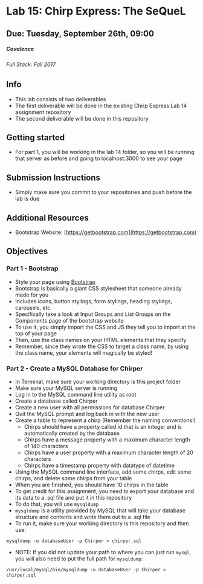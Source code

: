 # Lab 15: Chirp Express: The SeQueL
## Due: Tuesday, September 26th, 09:00
##### Covalence 
###### Full Stack: Fall 2017

## Info
* This lab consists of two deliverables
* The first deliverable will be done in the existing Chirp Express Lab 14 assignment repository
* The second deliverable will be done in this repository

## Getting started
* For part 1, you will be working in the lab 14 folder, so you will be running that server as before and going to localhost:3000 to see your page

## Submission Instructions
* Simply make sure you commit to your repositories and push before the lab is due

## Additional Resources
* Bootstrap Website: [https://getbootstrap.com](https://getbootstrap.com)

## Objectives
### Part 1 - Bootstrap
* Style your page using [Bootstrap](https://getbootstrap.com)
* Bootstrap is basically a giant CSS stylesheet that someone already made for you
* Includes icons, button stylings, form stylings, heading stylings, carousels, etc
* Specifically take a look at Input Groups and List Groups on the Components page of the bootstrap website
* To use it, you simply import the CSS and JS they tell you to import at the top of your page
* Then, use the class names on your HTML elements that they specify
* Remember, since they wrote the CSS to target a class name, by using the class name, your elements will magically be styled!

### Part 2 - Create a MySQL Database for Chirper
* In Terminal, make sure your working directory is this project folder
* Make sure your MySQL server is running
* Log in to the MySQL command line utility as root
* Create a database called Chirper
* Create a new user with all permissions for database Chirper
* Quit the MySQL prompt and log back in with the new user
* Create a table to represent a chirp (Remember the naming conventions!)
    * Chirps should have a property called id that is an integer and is automatically created by the database
    * Chirps have a message property with a maximum character length of 140 characters
    * Chirps have a user property with a maximum character length of 20 characters
    * Chirps have a timestamp property with datatype of datetime
* Using the MySQL command line interface, add some chirps, edit some chirps, and delete some chirps from your table
* When you are finished, you should have 10 chirps in the table
* To get credit for this assignment, you need to export your database and its data to a .sql file and put it in this repository
* To do that, you will use `mysqldump`
* `mysqldump` is a utility provided by MySQL that will take your database structure and contents and write them out to a .sql file
* To run it, make sure your working directory is this repository and then use:
```
mysqldump -u databaseUser -p Chirper > chirper.sql
```
* NOTE: If you did not update your path to where you can just run `mysql`, you will also need to put the full path for `mysqldump`:
```
/usr/local/mysql/bin/mysqldump -u databaseUser -p Chirper > chirper.sql
```
